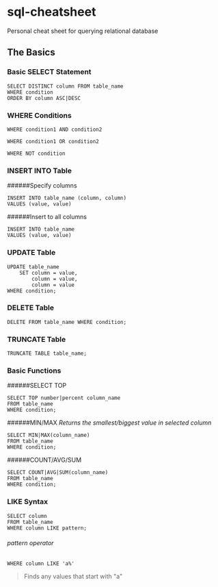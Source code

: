 # sql-cheatsheet
Personal cheat sheet for querying relational database

## The Basics

### Basic SELECT Statement
```
SELECT DISTINCT column FROM table_name 
WHERE condition
ORDER BY column ASC|DESC
```

### WHERE Conditions
```
WHERE condition1 AND condition2

WHERE condition1 OR condition2

WHERE NOT condition
```

### INSERT INTO Table
######Specify columns
```
INSERT INTO table_name (column, column)
VALUES (value, value)
```
######Insert to all columns
```
INSERT INTO table_name
VALUES (value, value)
```

### UPDATE Table
```
UPDATE table_name
    SET column = value,
        column = value,
        column = value
WHERE condition;
```

### DELETE Table
```
DELETE FROM table_name WHERE condition;
```

### TRUNCATE Table
```
TRUNCATE TABLE table_name;
```

### Basic Functions
######SELECT TOP
```
SELECT TOP number|percent column_name
FROM table_name
WHERE condition;
```

######MIN/MAX
*Returns the smallest/biggest value in selected column*
```
SELECT MIN|MAX(column_name)
FROM table_name
WHERE condition;
```

######COUNT/AVG/SUM
```
SELECT COUNT|AVG|SUM(column_name)
FROM table_name
WHERE condition;
```

### LIKE Syntax
```
SELECT column
FROM table_name
WHERE column LIKE pattern;
```

###### pattern operator
```
WHERE column LIKE 'a%'	
```
> Finds any values that start with "a"